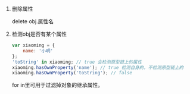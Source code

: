 1. 删除属性

   delete  obj.属性名

2. 检测obj是否有某个属性 

   ~~~js
   var xiaoming = {
       name: '小明'
   };
   'toString' in xiaoming; // true 会检测原型链上的属性
   xiaoming.hasOwnProperty('name'); // true 检测自身的，不检测原型链上的
   xiaoming.hasOwnProperty('toString'); // false 
   ~~~

   for in里可用于过滤掉对象的继承属性。

